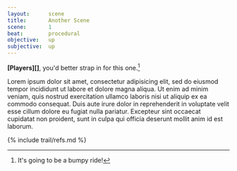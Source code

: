 ```yaml
---
layout:      scene
title:       Another Scene
scene:       1
beat:        procedural
objective:   up
subjective:  up
---
```



**[Players][]**, you'd better strap in for this one.[^0]

Lorem ipsum dolor sit amet, consectetur adipisicing elit, sed do eiusmod
tempor incididunt ut labore et dolore magna aliqua. Ut enim ad minim veniam,
quis nostrud exercitation ullamco laboris nisi ut aliquip ex ea commodo
consequat. Duis aute irure dolor in reprehenderit in voluptate velit esse
cillum dolore eu fugiat nulla pariatur. Excepteur sint occaecat cupidatat non
proident, sunt in culpa qui officia deserunt mollit anim id est laborum.

[^0]: It's going to be a bumpy ride!


{% include trail/refs.md %}
